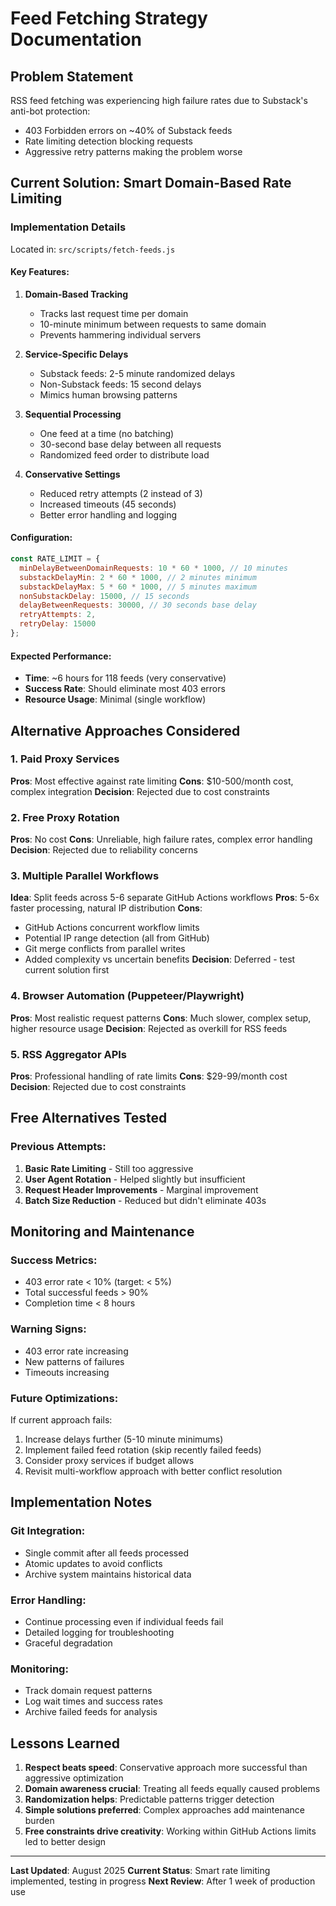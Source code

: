 # Feed Fetching Strategy Documentation

## Problem Statement
RSS feed fetching was experiencing high failure rates due to Substack's anti-bot protection:
- 403 Forbidden errors on ~40% of Substack feeds
- Rate limiting detection blocking requests
- Aggressive retry patterns making the problem worse

## Current Solution: Smart Domain-Based Rate Limiting

### Implementation Details
Located in: `src/scripts/fetch-feeds.js`

#### Key Features:
1. **Domain-Based Tracking**
   - Tracks last request time per domain
   - 10-minute minimum between requests to same domain
   - Prevents hammering individual servers

2. **Service-Specific Delays**
   - Substack feeds: 2-5 minute randomized delays
   - Non-Substack feeds: 15 second delays
   - Mimics human browsing patterns

3. **Sequential Processing**
   - One feed at a time (no batching)
   - 30-second base delay between all requests
   - Randomized feed order to distribute load

4. **Conservative Settings**
   - Reduced retry attempts (2 instead of 3)
   - Increased timeouts (45 seconds)
   - Better error handling and logging

#### Configuration:
```javascript
const RATE_LIMIT = {
  minDelayBetweenDomainRequests: 10 * 60 * 1000, // 10 minutes
  substackDelayMin: 2 * 60 * 1000, // 2 minutes minimum
  substackDelayMax: 5 * 60 * 1000, // 5 minutes maximum  
  nonSubstackDelay: 15000, // 15 seconds
  delayBetweenRequests: 30000, // 30 seconds base delay
  retryAttempts: 2,
  retryDelay: 15000
};
```

#### Expected Performance:
- **Time**: ~6 hours for 118 feeds (very conservative)
- **Success Rate**: Should eliminate most 403 errors
- **Resource Usage**: Minimal (single workflow)

## Alternative Approaches Considered

### 1. Paid Proxy Services
**Pros**: Most effective against rate limiting
**Cons**: $10-500/month cost, complex integration
**Decision**: Rejected due to cost constraints

### 2. Free Proxy Rotation  
**Pros**: No cost
**Cons**: Unreliable, high failure rates, complex error handling
**Decision**: Rejected due to reliability concerns

### 3. Multiple Parallel Workflows
**Idea**: Split feeds across 5-6 separate GitHub Actions workflows
**Pros**: 5-6x faster processing, natural IP distribution
**Cons**: 
- GitHub Actions concurrent workflow limits
- Potential IP range detection (all from GitHub)
- Git merge conflicts from parallel writes
- Added complexity vs uncertain benefits
**Decision**: Deferred - test current solution first

### 4. Browser Automation (Puppeteer/Playwright)
**Pros**: Most realistic request patterns
**Cons**: Much slower, complex setup, higher resource usage
**Decision**: Rejected as overkill for RSS feeds

### 5. RSS Aggregator APIs
**Pros**: Professional handling of rate limits
**Cons**: $29-99/month cost
**Decision**: Rejected due to cost constraints

## Free Alternatives Tested

### Previous Attempts:
1. **Basic Rate Limiting** - Still too aggressive
2. **User Agent Rotation** - Helped slightly but insufficient  
3. **Request Header Improvements** - Marginal improvement
4. **Batch Size Reduction** - Reduced but didn't eliminate 403s

## Monitoring and Maintenance

### Success Metrics:
- 403 error rate < 10% (target: < 5%)
- Total successful feeds > 90%
- Completion time < 8 hours

### Warning Signs:
- 403 error rate increasing
- New patterns of failures
- Timeouts increasing

### Future Optimizations:
If current approach fails:
1. Increase delays further (5-10 minute minimums)
2. Implement failed feed rotation (skip recently failed feeds)
3. Consider proxy services if budget allows
4. Revisit multi-workflow approach with better conflict resolution

## Implementation Notes

### Git Integration:
- Single commit after all feeds processed
- Atomic updates to avoid conflicts
- Archive system maintains historical data

### Error Handling:
- Continue processing even if individual feeds fail
- Detailed logging for troubleshooting
- Graceful degradation

### Monitoring:
- Track domain request patterns
- Log wait times and success rates
- Archive failed feeds for analysis

## Lessons Learned

1. **Respect beats speed**: Conservative approach more successful than aggressive optimization
2. **Domain awareness crucial**: Treating all feeds equally caused problems
3. **Randomization helps**: Predictable patterns trigger detection
4. **Simple solutions preferred**: Complex approaches add maintenance burden
5. **Free constraints drive creativity**: Working within GitHub Actions limits led to better design

---

**Last Updated**: August 2025
**Current Status**: Smart rate limiting implemented, testing in progress
**Next Review**: After 1 week of production use